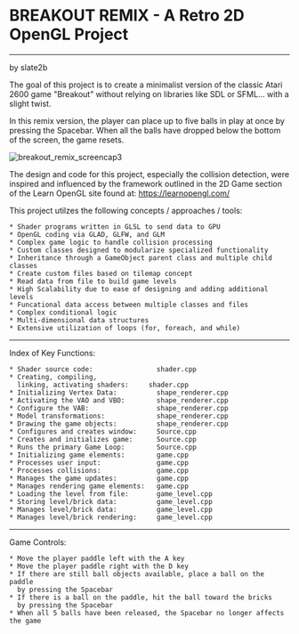 # BREAKOUT REMIX - A Retro 2D OpenGL Project
----------------
by slate2b

The goal of this project is to create a minimalist version of the classic 
Atari 2600 game "Breakout" without relying on libraries like SDL or SFML...
with a slight twist.  
 
In this remix version, the player can place up to five balls in play at once 
by pressing the Spacebar.  When all the balls have dropped below the bottom
of the screen, the game resets.  

![breakout_remix_screencap3](https://user-images.githubusercontent.com/88697660/190292336-27876d3d-a481-431f-a063-0e8b3003a0ff.PNG)
 
The design and code for this project, especially the collision detection,
were inspired and influenced by the framework outlined in the 2D Game section
of the Learn OpenGL site found at: https://learnopengl.com/

This project utilzes the following concepts / approaches / tools:
 
    * Shader programs written in GLSL to send data to GPU
    * OpenGL coding via GLAD, GLFW, and GLM
    * Complex game logic to handle collision processing
    * Custom classes designed to modularize specialized functionality
    * Inheritance through a GameObject parent class and multiple child classes
    * Create custom files based on tilemap concept
    * Read data from file to build game levels
    * High Scalability due to ease of designing and adding additional levels
    * Funcational data access between multiple classes and files
    * Complex conditional logic
    * Multi-dimensional data structures
    * Extensive utilization of loops (for, foreach, and while)

-------------------------------------------------------------

Index of Key Functions:

    * Shader source code:                shader.cpp 
    * Creating, compiling, 
      linking, activating shaders:     shader.cpp
    * Initializing Vertex Data:          shape_renderer.cpp
    * Activating the VAO and VBO:        shape_renderer.cpp
    * Configure the VAB:                 shape_renderer.cpp
    * Model transformations:             shape_renderer.cpp
    * Drawing the game objects:          shape_renderer.cpp
    * Configures and creates window:     Source.cpp
    * Creates and initializes game:      Source.cpp
    * Runs the primary Game Loop:        Source.cpp
    * Initializing game elements:        game.cpp
    * Processes user input:              game.cpp
    * Processes collisions:              game.cpp
    * Manages the game updates:          game.cpp
    * Manages rendering game elements:   game.cpp
    * Loading the level from file:       game_level.cpp
    * Storing level/brick data:          game_level.cpp
    * Manages level/brick data:          game_level.cpp
    * Manages level/brick rendering:     game_level.cpp

------------------------------------------------------
 
Game Controls:

    * Move the player paddle left with the A key
    * Move the player paddle right with the D key
    * If there are still ball objects available, place a ball on the paddle 
      by pressing the Spacebar
    * If there is a ball on the paddle, hit the ball toward the bricks
      by pressing the Spacebar
    * When all 5 balls have been released, the Spacebar no longer affects the game

